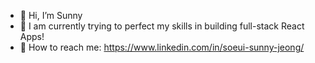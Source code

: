 - 👋 Hi, I’m Sunny
- 🌱 I am currently trying to perfect my skills in building full-stack React Apps!
- 📇 How to reach me: https://www.linkedin.com/in/soeui-sunny-jeong/

<!--
**Sunnyj420/Sunnyj420** is a ✨ _special_ ✨ repository because its `README.md` (this file) appears on your GitHub profile.

Here are some ideas to get you started:

- 🔭 I’m currently working on ...
- 🌱 I’m currently learning ...
- 👯 I’m looking to collaborate on ...
- 🤔 I’m looking for help with ...
- 💬 Ask me about ...
- 📫 How to reach me: ...
- 😄 Pronouns: ...
- ⚡ Fun fact: ...
-->


